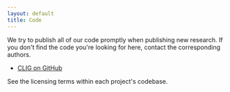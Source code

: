 ```yaml
---
layout: default
title: Code
---
```

We try to publish all of our code promptly when publishing new research.  If
you don't find the code you're looking for here, contact the corresponding
authors.

 * [CLIG on GitHub](https://github.com/clig/)

See the licensing terms within each project's codebase.
